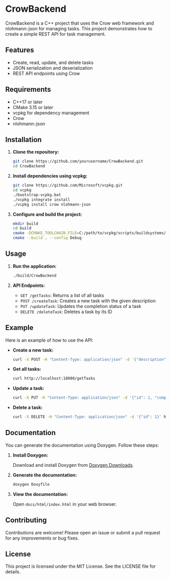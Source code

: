 # CrowBackend

CrowBackend is a C++ project that uses the Crow web framework and nlohmann::json for managing tasks. This project demonstrates how to create a simple REST API for task management.

## Features

- Create, read, update, and delete tasks
- JSON serialization and deserialization
- REST API endpoints using Crow

## Requirements

- C++17 or later
- CMake 3.15 or later
- vcpkg for dependency management
- Crow
- nlohmann::json

## Installation

1. **Clone the repository:**

    ```sh
    git clone https://github.com/yourusername/CrowBackend.git
    cd CrowBackend
    ```

2. **Install dependencies using vcpkg:**

    ```sh
    git clone https://github.com/Microsoft/vcpkg.git
    cd vcpkg
    ./bootstrap-vcpkg.bat
    ./vcpkg integrate install
    ./vcpkg install crow nlohmann-json
    ```

3. **Configure and build the project:**

    ```sh
    mkdir build
    cd build
    cmake -DCMAKE_TOOLCHAIN_FILE=C:/path/to/vcpkg/scripts/buildsystems/vcpkg.cmake ..
    cmake --build . --config Debug
    ```

## Usage

1. **Run the application:**

    ```sh
    ./build/CrowBackend
    ```

2. **API Endpoints:**

    - `GET /getTasks`: Returns a list of all tasks
    - `POST /createTask`: Creates a new task with the given description
    - `PUT /updateTask`: Updates the completion status of a task
    - `DELETE /deleteTask`: Deletes a task by its ID

## Example

Here is an example of how to use the API:

- **Create a new task:**

    ```sh
    curl -X POST -H "Content-Type: application/json" -d '{"description": "Complete the project"}' http://localhost:18080/createTask
    ```

- **Get all tasks:**

    ```sh
    curl http://localhost:18080/getTasks
    ```

- **Update a task:**

    ```sh
    curl -X PUT -H "Content-Type: application/json" -d '{"id": 1, "completed": true}' http://localhost:18080/updateTask
    ```

- **Delete a task:**

    ```sh
    curl -X DELETE -H "Content-Type: application/json" -d '{"id": 1}' http://localhost:18080/deleteTask
    ```

## Documentation

You can generate the documentation using Doxygen. Follow these steps:

1. **Install Doxygen:**

    Download and install Doxygen from [Doxygen Downloads](http://www.doxygen.nl/download.html).

2. **Generate the documentation:**

    ```sh
    doxygen Doxyfile
    ```

3. **View the documentation:**

    Open `docs/html/index.html` in your web browser.

## Contributing

Contributions are welcome! Please open an issue or submit a pull request for any improvements or bug fixes.

## License

This project is licensed under the MIT License. See the LICENSE file for details.
